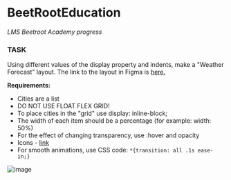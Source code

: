 # BeetRootEducation

_LMS Beetroot Academy progress_

### TASK

Using different values of the display property and indents, make a "Weather Forecast" layout. The link to the layout in Figma is [here.](https://www.figma.com/file/jOwCkDn0vbTi5e7AXa4dCk/Weather-Fortcast)

**Requirements:**

- Cities are a list
- DO NOT USE FLOAT FLEX GRID!
- To place cities in the "grid" use display: inline-block;
- The width of each item should be a percentage (for example: width: 50%)
- For the effect of changing transparency, use :hover and opacity
- Icons - [link](https://erikflowers.github.io/weather-icons/)
- For smooth animations, use CSS code: `*{transition: all .1s ease-in;}`

![image](https://user-images.githubusercontent.com/112722061/222791258-200843aa-d697-4dd5-91fa-d08bad0daa0b.png)
